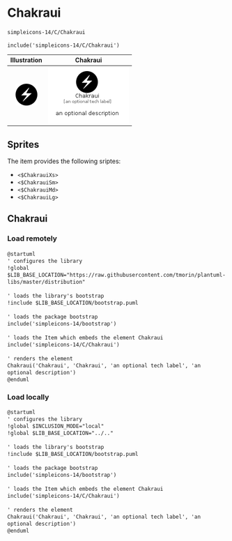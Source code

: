 # Chakraui


```text
simpleicons-14/C/Chakraui
```

```text
include('simpleicons-14/C/Chakraui')
```



| Illustration | Chakraui |
| :---: | :---: |
| ![illustration for Illustration](../../simpleicons-14/C/Chakraui.png) | ![illustration for Chakraui](../../simpleicons-14/C/Chakraui.Local.png) |



## Sprites
The item provides the following sriptes:

- `<$ChakrauiXs>`
- `<$ChakrauiSm>`
- `<$ChakrauiMd>`
- `<$ChakrauiLg>`





## Chakraui

### Load remotely
```plantuml
@startuml
' configures the library
!global $LIB_BASE_LOCATION="https://raw.githubusercontent.com/tmorin/plantuml-libs/master/distribution"

' loads the library's bootstrap
!include $LIB_BASE_LOCATION/bootstrap.puml

' loads the package bootstrap
include('simpleicons-14/bootstrap')

' loads the Item which embeds the element Chakraui
include('simpleicons-14/C/Chakraui')

' renders the element
Chakraui('Chakraui', 'Chakraui', 'an optional tech label', 'an optional description')
@enduml
```

### Load locally
```plantuml
@startuml
' configures the library
!global $INCLUSION_MODE="local"
!global $LIB_BASE_LOCATION="../.."

' loads the library's bootstrap
!include $LIB_BASE_LOCATION/bootstrap.puml

' loads the package bootstrap
include('simpleicons-14/bootstrap')

' loads the Item which embeds the element Chakraui
include('simpleicons-14/C/Chakraui')

' renders the element
Chakraui('Chakraui', 'Chakraui', 'an optional tech label', 'an optional description')
@enduml
```


